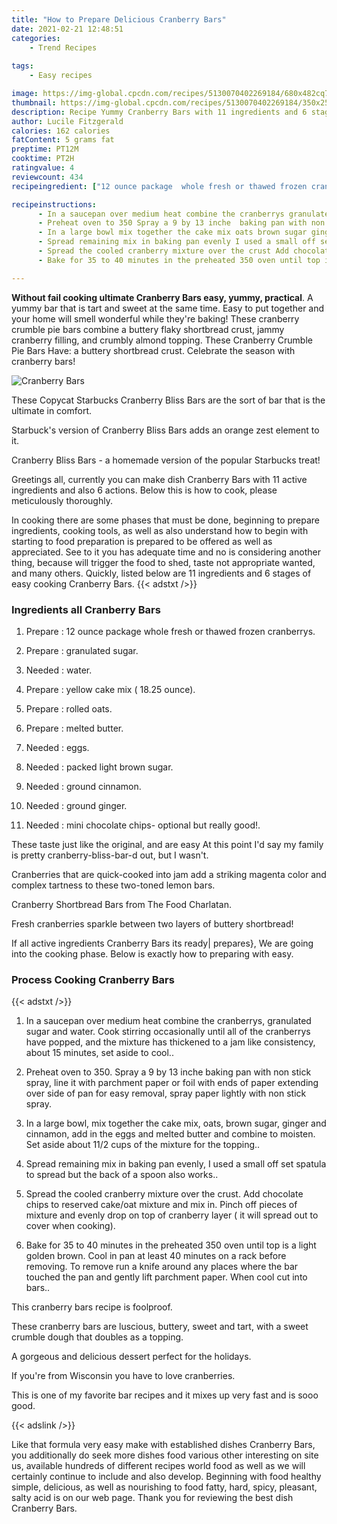 ```yaml
---
title: "How to Prepare Delicious Cranberry Bars"
date: 2021-02-21 12:48:51
categories:
    - Trend Recipes
    
tags:
    - Easy recipes

image: https://img-global.cpcdn.com/recipes/5130070402269184/680x482cq70/cranberry-bars-recipe-main-photo.jpg
thumbnail: https://img-global.cpcdn.com/recipes/5130070402269184/350x250cq70/cranberry-bars-recipe-main-photo.jpg
description: Recipe Yummy Cranberry Bars with 11 ingredients and 6 stages of easy cooking.
author: Lucile Fitzgerald
calories: 162 calories
fatContent: 5 grams fat
preptime: PT12M
cooktime: PT2H
ratingvalue: 4
reviewcount: 434
recipeingredient: ["12 ounce package  whole fresh or thawed frozen cranberrys", "granulated sugar", "water", "yellow cake mix  1825 ounce", "rolled oats", "melted butter", "eggs", "packed light brown sugar", "ground cinnamon", "ground ginger", "mini chocolate chips optional but really good"]

recipeinstructions: 
      - In a saucepan over medium heat combine the cranberrys granulated sugar and water Cook stirring occasionally until all of the cranberrys have popped and the mixture has thickened to a jam like consistency about 15 minutes set aside to cool 
      - Preheat oven to 350 Spray a 9 by 13 inche  baking pan with non stick spray line it with parchment paper or foil with ends of paper extending over side of pan for easy removal spray paper lightly with non stick spray 
      - In a large bowl mix together the cake mix oats brown sugar ginger and cinnamon add in the eggs and melted butter and combine to moisten Set aside about 112 cups of the mixture for the topping 
      - Spread remaining mix in baking pan evenly I used a small off set spatula to spread but the back of a spoon also works 
      - Spread the cooled cranberry mixture over the crust Add chocolate chips to reserved cakeoat mixture and mix in Pinch off pieces of mixture and evenly drop on top of cranberry layer  it will spread out to cover when cooking 
      - Bake for 35 to 40 minutes in the preheated 350 oven until top is a light golden brown Cool in pan at least 40 minutes on a rack before removing To remove run a knife around any places where the bar touched the pan and gently lift parchment paper When cool cut into bars

---
```




**Without fail cooking ultimate Cranberry Bars easy, yummy, practical**. A yummy bar that is tart and sweet at the same time. Easy to put together and your home will smell wonderful while they&#39;re baking! These cranberry crumble pie bars combine a buttery flaky shortbread crust, jammy cranberry filling, and crumbly almond topping. These Cranberry Crumble Pie Bars Have: a buttery shortbread crust. Celebrate the season with cranberry bars!


![Cranberry Bars](https://img-global.cpcdn.com/recipes/5130070402269184/680x482cq70/cranberry-bars-recipe-main-photo.jpg "Cranberry Bars")



These Copycat Starbucks Cranberry Bliss Bars are the sort of bar that is the ultimate in comfort.

Starbuck&#39;s version of Cranberry Bliss Bars adds an orange zest element to it.

Cranberry Bliss Bars - a homemade version of the popular Starbucks treat!


Greetings all, currently you can make dish Cranberry Bars with 11 active ingredients and also 6 actions. Below this is how to cook, please meticulously thoroughly.

In cooking there are some phases that must be done, beginning to prepare ingredients, cooking tools, as well as also understand how to begin with starting to food preparation is prepared to be offered as well as appreciated. See to it you has adequate time and no is considering another thing, because will trigger the food to shed, taste not appropriate wanted, and many others. Quickly, listed below are 11 ingredients and 6 stages of easy cooking Cranberry Bars.
{{< adstxt />}}

### Ingredients all Cranberry Bars


1. Prepare  : 12 ounce package  whole fresh or thawed frozen cranberrys.

1. Prepare  : granulated sugar.

1. Needed  : water.

1. Prepare  : yellow cake mix ( 18.25 ounce).

1. Prepare  : rolled oats.

1. Prepare  : melted butter.

1. Needed  : eggs.

1. Needed  : packed light brown sugar.

1. Needed  : ground cinnamon.

1. Needed  : ground ginger.

1. Needed  : mini chocolate chips- optional but really good!.


These taste just like the original, and are easy At this point I&#39;d say my family is pretty cranberry-bliss-bar-d out, but I wasn&#39;t.

Cranberries that are quick-cooked into jam add a striking magenta color and complex tartness to these two-toned lemon bars.

Cranberry Shortbread Bars from The Food Charlatan.

Fresh cranberries sparkle between two layers of buttery shortbread!


If all active ingredients Cranberry Bars its ready| prepares}, We are going into the cooking phase. Below is exactly how to preparing with easy.

### Process Cooking Cranberry Bars

{{< adstxt />}}


1. In a saucepan over medium heat combine the cranberrys, granulated sugar and water. Cook stirring occasionally until all of the cranberrys have popped, and the mixture has thickened to a jam like consistency, about 15 minutes, set aside to cool..



1. Preheat oven to 350. Spray a 9 by 13 inche  baking pan with non stick spray, line it with parchment paper or foil with ends of paper extending over side of pan for easy removal, spray paper lightly with non stick spray.



1. In a large bowl, mix together the cake mix, oats, brown sugar, ginger and cinnamon, add in the eggs and melted butter and combine to moisten. Set aside about 11/2 cups of the mixture for the topping..



1. Spread remaining mix in baking pan evenly, I used a small off set spatula to spread but the back of a spoon also works..



1. Spread the cooled cranberry mixture over the crust. Add chocolate chips to reserved cake/oat mixture and mix in. Pinch off pieces of mixture and evenly drop on top of cranberry layer ( it will spread out to cover when cooking).



1. Bake for 35 to 40 minutes in the preheated 350 oven until top is a light golden brown. Cool in pan at least 40 minutes on a rack before removing. To remove run a knife around any places where the bar touched the pan and gently lift parchment paper. When cool cut into bars..




This cranberry bars recipe is foolproof.

These cranberry bars are luscious, buttery, sweet and tart, with a sweet crumble dough that doubles as a topping.

A gorgeous and delicious dessert perfect for the holidays.

If you&#39;re from Wisconsin you have to love cranberries.

This is one of my favorite bar recipes and it mixes up very fast and is sooo good.


{{< adslink />}}

Like that formula very easy make with established dishes Cranberry Bars, you additionally do seek more dishes food various other interesting on site us, available hundreds of different recipes world food as well as we will certainly continue to include and also develop. Beginning with food healthy simple, delicious, as well as nourishing to food fatty, hard, spicy, pleasant, salty acid is on our web page. Thank you for reviewing the best dish Cranberry Bars.
